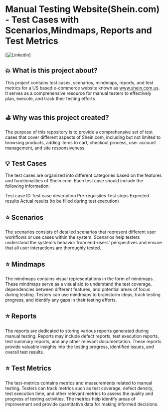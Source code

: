 # Manual Testing Website(Shein.com) - Test Cases with Scenarios,Mindmaps, Reports and Test Metrics

[![Linkedin](https://www.linkedin.com/in/amit-saha-179b2299/)]



## :boom: What is this project about?
This project contains test cases, scenarios, mindmaps, reports, and test metrics for a US based e-commerce website known as www.shein.com.us. 
It serves as a comprehensive resource for manual testers to effectively plan, execute, and track their testing efforts

## :golf: Why was this project created?
The purpose of this repository is to provide a comprehensive set of test cases that cover different aspects of Shein.com, including but not limited to browsing products, adding items to cart, checkout process, user account management, and site responsiveness.


## :bulb:  Test Cases 
The test cases are organized into different categories based on the features and functionalities of Shein.com.
 Each test case should include the following information:

Test case ID
Test case description
Pre-requisites
Test steps
Expected results
Actual results (to be filled during test execution)


## :star: Scenarios
The scenarios consists of detailed scenarios that represent different user workflows or use cases within the system. Scenarios help testers understand the system's behavior from end-users' perspectives and ensure that all user interactions are thoroughly tested.

## :star: Mindmaps
The mindmaps contains visual representations in the form of mindmaps. These mindmaps serve as a visual aid to understand the test coverage, dependencies between different features, and potential areas of focus during testing. Testers can use mindmaps to brainstorm ideas, track testing progress, and identify any gaps in their testing efforts.

## :star: Reports
The reports are dedicated to storing various reports generated during manual testing. Reports may include defect reports, test execution reports, test summary reports, and any other relevant documentation. These reports provide valuable insights into the testing progress, identified issues, and overall test results.

## :star: Test Metrics
The test-metrics contains metrics and measurements related to manual testing. Testers can track metrics such as test coverage, defect density, test execution time, and other relevant metrics to assess the quality and progress of testing activities. The metrics help identify areas of improvement and provide quantitative data for making informed decisions.
